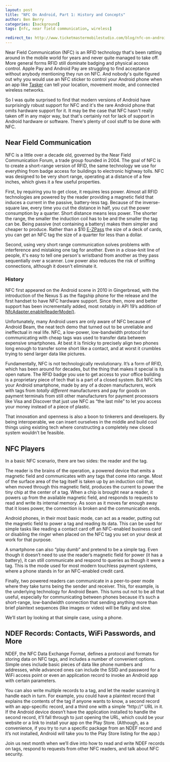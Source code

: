 ```yaml
---
layout: post
title: "NFC On Android, Part 1: History and Concepts"
author: Ben Berry
categories: [background]
tags: [nfc, near field communication, wireless]

redirect_to: http://www.ticketmastermobilestudio.com/blog/nfc-on-android-part-1
---
```


Near Field Communication (NFC) is an RFID technology that's been rattling around in the mobile world for years and never quite managed to take off. More general forms RFID still dominate badging and physical access control. Apple Pay and Android Pay are struggling to find acceptance without anybody mentioning they run on NFC. And nobody's quite figured out why you would use an NFC sticker to control your Android phone when an app like [Tasker](https://play.google.com/store/apps/details?id=net.dinglisch.android.taskerm&hl=en) can tell your location, movement mode, and connected wireless networks. 

So I was quite surprised to find that modern versions of Android have surprisingly robust support for NFC and it's the rare Android phone that omits hardware support for it. It may be the case that NFC hasn't really taken off in any major way, but that's certainly not for lack of support in Android hardware or software. There's plenty of cool stuff to be done with NFC.<!--more-->

## Near Field Communication

NFC is a little over a decade old, governed by the Near Field Communication Forum, a trade group founded in 2004. The goal of NFC is to create a short-range version of RFID, the same technology we use for everything from badge access for buildings to electronic highway tolls. NFC was designed to be very short range, operating at a distance of a few inches, which gives it a few useful properties. 

First, by requiring you to get close, it requires less power. Almost all RFID technologies are powered by the reader providing a magnetic field that induces a current in the passive, battery-less tag. Because of the inverse-square law, every time you cut the distance in half, you cut the power consumption by a quarter. Short distance means less power. The shorter the range, the smaller the induction coil has to be and the smaller the tag can be. Being passive (not containing a battery) makes them simpler and cheaper to produce. Rather than a $10 [E-ZPass](https://en.wikipedia.org/wiki/E-ZPass) the size of a deck of cards, you can get an NFC tag the size of a quarter for less than a dollar.

Second, using very short range communication solves problems with interference and mistaking one tag for another. Even in a close-knit line of people, it's easy to tell one person's wristband from another as they pass sequentially over a scanner. Low power also reduces the risk of sniffing connections, although it doesn't eliminate it.

### History

NFC first appeared on the Android scene in 2010 in Gingerbread, with the introduction of the Nexus S as the flagship phone for the release and the first handset to have NFC hardware support. Since then, more and better support has been incrementally added, most notably in API 19’s addition of [NfcAdapter.enableReaderMode()](http://developer.android.com/reference/android/nfc/NfcAdapter.html#enableReaderMode(android.app.Activity,%20android.nfc.NfcAdapter.ReaderCallback,%20int,%20android.os.Bundle)). 

Unfortunately, many Android users are only aware of NFC because of Android Beam, the neat tech demo that turned out to be unreliable and ineffectual in real life. NFC, a low-power, low-bandwidth protocol for communicating with cheap tags was used to transfer data between expensive smartphones. At best it is finicky to precisely align two phones long enough to transfer some short like a contact, and at worst it crumbles trying to send larger data like pictures. 

Fundamentally, NFC is not technologically revolutionary. It’s a form of RFID, which has been around for decades, but the thing that makes it special is its open nature. The RFID badge you use to get access to your office building is a proprietary piece of tech that is a part of a closed system. But NFC lets your Android smartphone, made by any of a dozen manufacturers, work with tags from *totally different* manufacturers and pay for goods on payment terminals from still other manufacturers for payment processors like Visa and Discover that just use NFC as “the last mile” to let you access your money instead of a piece of plastic.

That innovation and openness is also a boon to tinkerers and developers. By being interoperable, we can insert ourselves in the middle and build cool things using existing tech where constructing a completely new closed system wouldn’t be feasible.

## NFC Players

In a basic NFC scenario, there are two sides: the reader and the tag. 

The reader is the brains of the operation, a powered device that emits a magnetic field and communicates with any tags that come into range. Most of the surface area of the tag itself is taken up by an induction coil that, when moved through this magnetic field, produces the current to power the tiny chip at the center of a tag. When a chip is brought near a reader, it powers up from the available magnetic field, and responds to requests to read and write its internal memory. As soon as it moves far enough away that it loses power, the connection is broken and the communication ends. 

Android phones, in their most basic mode, can act as a reader, putting out the magnetic field to power a tag and reading its data. This can be used for simple tasks like reading a contact card off an NFC-enabled business card or disabling the ringer when placed on the NFC tag you set on your desk at work for that purpose.

A smartphone can also “play dumb” and pretend to be a simple tag. Even though it doesn’t need to use the reader’s magnetic field for power (it has a battery), it can still communicate and respond to queries as though it were a tag. This is the mode used for most modern touchless payment systems, where a phone stands in for an NFC-enabled credit card.

Finally, two powered readers can communicate in a peer-to-peer mode where they take turns being the sender and receiver. This, for example, is the underlying technology for Android Beam. This turns out not to be all that useful, especially for communicating between phones because it’s such a short-range, low-bandwidth connection that sending anything more than brief plaintext sequences (like images or video) will be flaky and slow.

We’ll start by looking at that simple case, using a phone.

## NDEF Records: Contacts, WiFi Passwords, and More

NDEF, the NFC Data Exchange Format, defines a protocol and formats for storing data on NFC tags, and includes a number of convenient options. Simple ones include basic pieces of data like phone numbers and addresses, while advanced ones can include the SSID and password for a WiFi access point or even an application record to invoke an Android app with certain parameters. 

You can also write multiple records to a tag, and let the reader scanning it handle each in turn. For example, you could have a plaintext record that explains the contents of the tag if anyone wants to know, a second record with an app-specific record, and a third one with a simple “http://” URL in it. If the Android device doesn’t have the application installed to handle the second record, it’ll fall through to just opening the URL, which could be your website or a link to install your app on the Play Store. (Although, as a convenience, if you try to run a specific package from an NDEF record and it’s not installed, Android will take you to the Play Store listing for the app.) 

Join us next month when we’ll dive into how to read and write NDEF records on tags, respond to requests from other NFC readers, and talk about NFC security.
